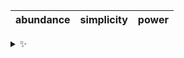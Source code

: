 | abundance | simplicity | power |
| :-------: | :--------: | :---: |

<details>
  <summary>✨</summary>
  These words are chosen at random each day. New words will appear here tomorrow morning.
</details>